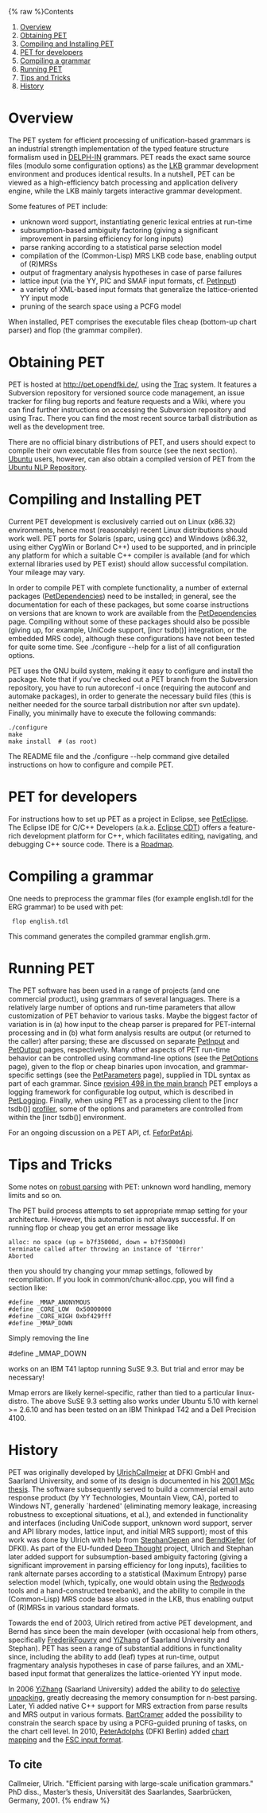 {% raw %}Contents

1. [Overview](#Overview)
1. [Obtaining PET](#Obtaining_PET)
1. [Compiling and Installing PET](#Compiling_and_Installing_PET)
1. [PET for developers](#PET_for_developers)
1. [Compiling a grammar](#Compiling_a_grammar)
1. [Running PET](#Running_PET)
1. [Tips and Tricks](#Tips_and_Tricks)
1. [History](#History)

# Overview

The PET system for efficient processing of unification-based grammars is
an industrial strength implementation of the typed feature structure
formalism used in [DELPH-IN](http://www.delph-in.net) grammars. PET
reads the exact same source files (modulo some configuration options) as
the [LKB](http://www.delph-in.net/lkb/) grammar development environment
and produces identical results. In a nutshell, PET can be viewed as a
high-efficiency batch processing and application delivery engine, while
the LKB mainly targets interactive grammar development.

Some features of PET include:

- unknown word support, instantiating generic lexical entries at
run-time
- subsumption-based ambiguity factoring (giving a significant
improvement in parsing efficiency for long inputs)
- parse ranking according to a statistical parse selection model
- compilation of the (Common-Lisp) MRS LKB code base, enabling output
of (R)MRSs
- output of fragmentary analysis hypotheses in case of parse failures
- lattice input (via the YY, PIC and SMAF input formats, cf.
[PetInput](PetInput))
- a variety of XML-based input formats that generalize the
lattice-oriented YY input mode
- pruning of the search space using a PCFG model

When installed, PET comprises the executable files cheap (bottom-up
chart parser) and flop (the grammar compiler).

# Obtaining PET

PET is hosted at <http://pet.opendfki.de/>, using the
[Trac](http://trac.edgewall.org/) system. It features a Subversion
repository for versioned source code management, an issue tracker for
filing bug reports and feature requests and a Wiki, where you can find
further instructions on accessing the Subversion repository and using
Trac. There you can find the most recent source tarball distribution as
well as the development tree.

There are no official binary distributions of PET, and users should
expect to compile their own executable files from source (see the next
section). [Ubuntu](http://www.ubuntu.com) users, however, can also
obtain a compiled version of PET from the [Ubuntu NLP
Repository](http://cl.naist.jp/~eric-n/ubuntu-nlp/).

# Compiling and Installing PET

Current PET development is exclusively carried out on Linux (x86.32)
environments, hence most (reasonably) recent Linux distributions should
work well. PET ports for Solaris (sparc, using gcc) and Windows (x86.32,
using either CygWin or Borland C++) used to be supported, and in
principle any platform for which a suitable C++ compiler is available
(and for which external libraries used by PET exist) should allow
successful compilation. Your mileage may vary.

In order to compile PET with complete functionality, a number of
external packages ([PetDependencies](PetDependencies)) need to be
installed; in general, see the documentation for each of these packages,
but some coarse instructions on versions that are known to work are
available from the [PetDependencies](PetDependencies) page. Compiling
without some of these packages should also be possible (giving up, for
example, UniCode support, \[incr tsdb()\] integration, or the embedded
MRS code), although these configurations have not been tested for quite
some time. See ./configure --help for a list of all configuration
options.

PET uses the GNU build system, making it easy to configure and install
the package. Note that if you've checked out a PET branch from the
Subversion repository, you have to run autoreconf -i once (requiring the
autoconf and automake packages), in order to generate the necessary
build files (this is neither needed for the source tarball distribution
nor after svn update). Finally, you minimally have to execute the
following commands:

    ./configure
    make
    make install  # (as root)

The README file and the ./configure --help command give detailed
instructions on how to configure and compile PET.

# PET for developers

For instructions how to set up PET as a project in Eclipse, see
[PetEclipse](PetEclipse). The Eclipse IDE for C/C++ Developers (a.k.a.
[Eclipse CDT](http://www.eclipse.org/cdt/)) offers a feature-rich
development platform for C++, which facilitates editing, navigating, and
debugging C++ source code. There is a [Roadmap](PetRoadMap).

# Compiling a grammar

One needs to preprocess the grammar files (for example english.tdl for
the ERG grammar) to be used with pet:

     flop english.tdl

This command generates the compiled grammar english.grm.

# Running PET

The PET software has been used in a range of projects (and one
commercial product), using grammars of several languages. There is a
relatively large number of options and run-time parameters that allow
customization of PET behavior to various tasks. Maybe the biggest factor
of variation is in (a) how input to the cheap parser is prepared for
PET-internal processing and in (b) what form analysis results are output
(or returned to the caller) after parsing; these are discussed on
separate [PetInput](PetInput) and [PetOutput](PetOutput) pages,
respectively. Many other aspects of PET run-time behavior can be
controlled using command-line options (see the [PetOptions](PetOptions)
page), given to the flop or cheap binaries upon invocation, and
grammar-specific settings (see the [PetParameters](PetParameters) page),
supplied in TDL syntax as part of each grammar. Since [revision 498 in
the main branch](https://pet.opendfki.de/browser/pet/main?rev=498) PET
employs a logging framework for configurable log output, which is
described in [PetLogging](PetLogging). Finally, when using PET as a
processing client to the \[incr tsdb()\]
[profiler](http://www.delph-in.net/itsdb/), some of the options and
parameters are controlled from within the \[incr tsdb()\] environment.

For an ongoing discussion on a PET API, cf. [FeforPetApi](FeforPetApi).

# Tips and Tricks

Some notes on [robust parsing](PetRobustness) with PET: unknown word
handling, memory limits and so on.

The PET build process attempts to set appropriate mmap setting for your
architecture. However, this automation is not always successful. If on
running flop or cheap you get an error message like

    alloc: no space (up = b7f35000d, down = b7f35000d)
    terminate called after throwing an instance of 'tError'
    Aborted

then you should try changing your mmap settings, followed by
recompilation. If you look in common/chunk-alloc.cpp, you will find a
section like:

    #define _MMAP_ANONYMOUS
    #define _CORE_LOW  0x50000000
    #define _CORE_HIGH 0xbf429fff
    #define _MMAP_DOWN

Simply removing the line

\#define \_MMAP\_DOWN

works on an IBM T41 laptop running SuSE 9.3. But trial and error may be
necessary!

Mmap errors are likely kernel-specific, rather than tied to a particular
linux-distro. The above SuSE 9.3 setting also works under Ubuntu 5.10
with kernel &gt;= 2.6.10 and has been tested on an IBM Thinkpad T42 and
a Dell Precision 4100.

# History

PET was originally developed by [UlrichCallmeier](/UlrichCallmeier) at
DFKI GmbH and Saarland University, and some of its design is documented
in his [2001 MSc
thesis](http://www.coli.uni-sb.de/~uc/thesis/thesis.pdf). The software
subsequently served to build a commercial email auto response product
(by YY Technologies, Mountain View, CA), ported to Windows NT, generally
\`hardened' (eliminating memory leakage, increasing robustness to
exceptional situations, et al.), and extended in functionality and
interfaces (including UniCode support, unknown word support, server and
API library modes, lattice input, and initial MRS support); most of this
work was done by Ulrich with help from [StephanOepen](https://blog.inductorsoftware.com/docsproto/concept/StephanOepen) and
[BerndKiefer](BerndKiefer) (of DFKI). As part of the EU-funded [Deep
Thought](http://www.project-deepthought.net/) project, Ulrich and
Stephan later added support for subsumption-based ambiguity factoring
(giving a significant improvement in parsing efficiency for long
inputs), facilities to rank alternate parses according to a statistical
(Maximum Entropy) parse selection model (which, typically, one would
obtain using the [Redwoods](http://www.delph-in.net/redwoods) tools and
a hand-constructed treebank), and the ability to compile in the
(Common-Lisp) MRS code base also used in the LKB, thus enabling output
of (R)MRSs in various standard formats.

Towards the end of 2003, Ulrich retired from active PET development, and
Bernd has since been the main developer (with occasional help from
others, specifically [FrederikFouvry](FrederikFouvry) and
[YiZhang](YiZhang) of Saarland University and Stephan). PET has seen a
range of substantial additions in functionality since, including the
ability to add (leaf) types at run-time, output fragmentary analysis
hypotheses in case of parse failures, and an XML-based input format that
generalizes the lattice-oriented YY input mode.

In 2006 [YiZhang](YiZhang) (Saarland University) added the ability to do
[selective unpacking](PetSelectiveUnpacking), greatly decreasing the
memory consumption for n-best parsing. Later, Yi added native C++
support for MRS extraction from parse results and MRS output in various
formats. [BartCramer](BartCramer) added the possibility to constrain the
search space by using a PCFG-guided pruning of tasks, on the chart cell
level. In 2010, [PeterAdolphs](PeterAdolphs) (DFKI Berlin) added [chart
mapping](ChartMapping) and the [FSC input format](PetInputFsc).

## To cite

Callmeier, Ulrich. "Efficient parsing with large-scale unification grammars." PhD diss., Master’s thesis, Universität des Saarlandes, Saarbrücken, Germany, 2001.
{% endraw %}